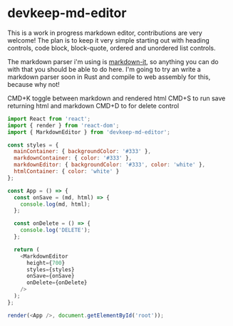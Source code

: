 # devkeep-md-editor

This is a work in progress markdown editor, contributions are very welcome!
The plan is to keep it very simple starting out with heading controls, code block, block-quote, ordered and unordered list controls.

The markdown parser i'm using is [markdown-it](https://github.com/markdown-it/markdown-it), so anything you can do with that you should be able to do here.
I'm going to try an write a markdown parser soon in Rust and compile to web assembly for this, because why not!

CMD+K toggle between markdown and rendered html
CMD+S to run save returning html and markdown
CMD+D to for delete control

```javascript
import React from 'react';
import { render } from 'react-dom';
import { MarkdownEditor } from 'devkeep-md-editor';

const styles = {
  mainContainer: { backgroundColor: '#333' },
  markdownContainer: { color: '#333' },
  markdownEditor: { backgroundColor: '#333', color: 'white' },
  htmlContainer: { color: 'white' }
};

const App = () => {
  const onSave = (md, html) => {
    console.log(md, html);
  };

  const onDelete = () => {
    console.log('DELETE');
  };

  return (
    <MarkdownEditor
      height={700}
      styles={styles}
      onSave={onSave}
      onDelete={onDelete}
    />
  );
};

render(<App />, document.getElementById('root'));
```
